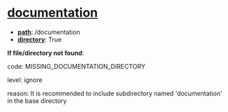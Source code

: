 # [documentation](./psychDS-docs/objects/files/documentation.md "A directory in which to store any project-related documentation that is used for conducting the study \(e.g. consent forms\)")

- [**path**](./psychDS-docs/meta/defs/path.md "Full path of the current file"): /documentation
- [**directory**](./psychDS-docs/meta/defs/directory.md "Indicator for whether a given object is expected to be a directory or a file."): True

**If file/directory not found**:

code: MISSING_DOCUMENTATION_DIRECTORY

level: ignore

reason: It is recommended to include subdirectory named 'documentation' in the base directory